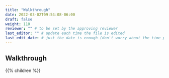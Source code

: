 ```yaml
---
title: "Walkthrough"
date: 2022-03-02T09:54:08-06:00
draft: false
weight: 110
reviewer: "" # to be set by the approving reviewer
last_editor: "" # update each time the file is edited
last_edit_date: # just the date is enough (don't worry about the time portion)
---
```


## Walkthrough

{{% children %}}